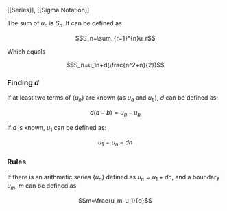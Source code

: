 [[Series]], [[Sigma Notation]]

The sum of ${u_n}$ is $S_n$. It can be defined as

$$S_n=\sum_{r=1}^{n}u_r$$

Which equals

$$S_n=u_1n+d(\frac{n^2+n}{2})$$
### Finding $d$
If at least two terms of $\{u_n\}$ are known (as $u_a$ and $u_b$), $d$ can be defined as:

$$d(a-b)=u_a-u_b$$

If $d$ is known, $u_1$ can be defined as:

$$u_1=u_n-dn$$
### Rules
If there is an arithmetic series $\{u_n\}$ defined as $u_n=u_1+dn$, and a boundary $u_m$, $m$ can be defined as

$$m=\frac{u_m-u_1}{d}$$